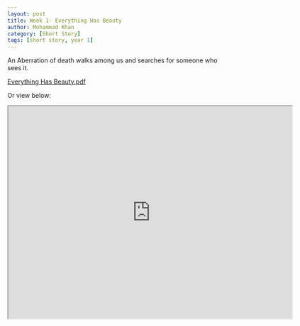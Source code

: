 ```yaml
---
layout: post
title: Week 1- Everything Has Beauty
author: Mohammad Khan
category: [Short Story]
tags: [short story, year 1]
---
```

<p>An Aberration of death walks among us and searches for someone who sees it.</p>

<a href="https://drive.google.com/file/d/1e84QZkJCAxN5A-_vm2wxg9brhbet3KCy/view?usp=sharing">
Everything Has Beauty.pdf </a>



Or view below:
<iframe src="https://drive.google.com/file/d/1e84QZkJCAxN5A-_vm2wxg9brhbet3KCy/preview" width="640" height="480" allow="autoplay"></iframe>

